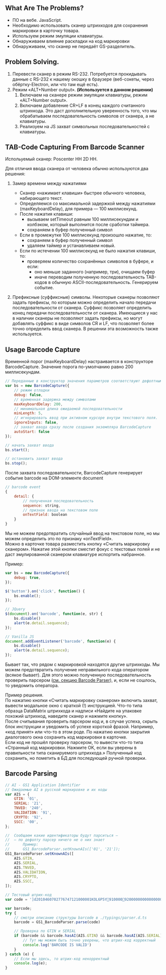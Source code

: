 ## What Are The Problems?

- ПО на вебе. JavaScript. 
- Необходимо использовать сканер штрихкодов для сохранения маркировки в карточку товара.
- Используем режим эмуляции клавиатуры.
- Обнаруживаем влияние раскладки на код маркировки
- Обнаруживаем, что сканер не передаёт GS-разделитель.
  
## Problem Solving.

1. Перевести сканер в режим RS-232. Потребуется прокидывать данные с RS-232 к нашему окошку в браузере (веб-сокеты, через обёртку-Electron, или что там ещё есть).
2. Режим «ALT+Number output». **(Используется в данном решении)**
   1. Включаем на сканере режим эмуляции клавиатуры, режим «ALT+Number output». 
   2. Включаем добавление CR+LF в конец каждого считанного штрихкода. Это даст дополнительную уверенность того, что мы обрабатываем последовательность символов от сканера, а не клавиатуры.
   3. Реализуем на JS захват символьных последовательностей с клавиатуры.


##  TAB-Code Capturing From Barcode Scanner

Испольуемый сканер: Poscenter HH 2D HH.

Для отличия ввода сканера от человека обычно используются два решения:

1. Замер времени между нажатиями
    - Сканер «нажимает клавиши» быстрее обычного человека, набирающего текст. 
    - Определяемся со максимальной задержкой между нажатиями (maxKeyboardDelay), для примера — 100 миллисекунд.
    - После нажатия клавиши:
      -  вызываем setTimeout равным 100 миллисекундам и колбэком, который выполнится после сработки таймера.
      -  сохраняем в буфер полученный символ
    - Если в промежутке 100 миллисекунд произошло нажатие, то:
      - сохраняем в буфер полученный символ
      - удаляем таймер и устанавливаем новый.
    - Если по истечении 100 миллисекунд не было нажатия клавиши, то: 
      - проверяем количество сохранённых символов в буфере, и если: 
        - оно меньше заданного (например, три), очищаем буфер
        - иначе переводим полученную последовательность TAB-кодов в обычную ASCII-последовательность. Генерируем событие.

2. Префиксные (суффиксные) символы. Некоторые сканеры позволяют задать префиксы, по которым можно определить начало передачи последовательности от сканера. Суффикс позволяет определить конец передачи последовательности от сканера. Имеющиеся у нас в наличии сканеры не позволяют задать префиксы, но могут добавлять суффикс в виде символов CR и LF, что позволяет более точно определить ввод сканера. В решении эта возможность также используется.


## Usage Barcode Capture

Временной порог (maxKeyboardDelay) настраивается в конструкторе BarcodeCapture. Значение порога по-умолчанию равно 200 миллисекундам.

``` js
// Переданные в конструктор значения параметров соответствуют дефолтным значениям
var bs = new BarcodeCapture({
    // режим отладки
    debug: false,
    // временная задержка между символами
    maxKeyboardDelay: 200,
    // минимальная длина ожидаемой последовательности
    minLength: 5,
    // игнорировать ввод при активном курсоре внутри текстового поля. 
    ignoreInputs: false,
    // захват ввода сразу после создания экземпляра BarcodeCapture
    autoStart: false
});

// начать захват ввода
bs.start();

// остановить захват ввода
bs.stop();
```

После захвата последовательности, BarcodeCapture генерирует событие barcode на DOM-элементе document

```js
// barcode event
{
    detail: {
        // полученная последовательность 
        sequence: string,
        // признак ввода на текстовом поле
        onTextField: boolean
    }
}
```


Мы не можем предотвратить случайный ввод на текстовом поле, но мы можем определить это по признаку «onTextField».  
Можно в карточке товара разместить кнопку «Считать маркировку сканером». Нажатие этой кнопки сместит фокус с текстовых полей и не даст эмулированной сканером клавиатуре испортить набранное.

Пример:

```js
var bs = new BarcodeCapture({
    debug: true,
});

$('button').on('click', function() {
    bs.enable();
});

// JQuery
$(document).on('barcode', function(e, str) {
    bs.disable()
    alert(e.detail.sequence);
});

// Vanilla JS
document.addEventListener('barcode', function(e) {
    bs.disable()
    alert(e.detail.sequence);
});
```

Бывает так, что рядом с маркировкой находятся другие штрихкоды. Мы можем предотвратить получение неправильного кода оператором (всякое бывает). Для этого можно полученную последовательность проверить парсером ([см. секцию Barcode Parser](https://github.com/asakasinsky/Barcode#barcode-parsing)), и, если не сошлось, то уведомить оператора.

Пример решения.  
По нажатию кнопки «Считать маркировку сканером» включить захват, вывести модальное окно с краткой (!) инструкцией. Что-то типа образца DataMatrix штрихкода и надписи «Найдите на упаковке похожий штрихкод, наведите сканер и нажмите кнопку».  
После считывания проверить парсером код и, в случае успеха, скрыть блок инструкции и уведомить об успехе короткой фразой. Например, «код принят» или что-то в этом роде. По нажатию кнопки закрытия диалогового окна сохранить код маркировки в карточке.  
Если код не прошёл проверку парсером, то вывести что-то типа «Странный код маркировки. Нажмите OK, если вы уверены в правильности типа сканируемого штрихкода.»
Полученный код сохранить, но пометить в БД для последующей ручной проверки.  



## Barcode Parsing

``` js
// AI - GS1 Application Identifier 
// Ожидаемые AI в русской маркировке и их коды
var AIS = {
    GTIN: '01',
    SERIAL: '21',
    TNVED: '240',
    VALIDATION: '91',
    CRYPTO: '92',
    SSCC: '00',
};

//  Сообщаем какие идентификаторы будут парситься —
//  — по дефолту парсер ничего не о них знает
//      Пример:
//      GS1_BarcodeParser.setKnownAIs(['01', '21']);
GS1_BarcodeParser.setKnownAIs([
    AIS.GTIN,
    AIS.SERIAL,
    AIS.TNVED,
    AIS.VALIDATION,
    AIS.CRYPTO,
    AIS.SSCC,
]);

// Тестовый штрих-код
var code = ']d2010460702776747121000001KOL6P5Y910000920000000000000000000000000000000000000000000';

var barcode;
try {
    // смотри описание структуры barcode в ./typings/parser.d.ts
    barcode = GS1_BarcodeParser.parse(code)

    // Проверка по GTIN и SERIAL
    if (barcode && barcode.hasAI(AIS.GTIN) && barcode.hasAI(AIS.SERIAL)) {
        // Тут мы можем быть точно уверены, что штрих-код корректный 
        console.log('BARCODE IS VALID')
    }
} catch (e) {
    // Если мы здесь, то штрих-код некорректный
    console.log(e);
}
```
